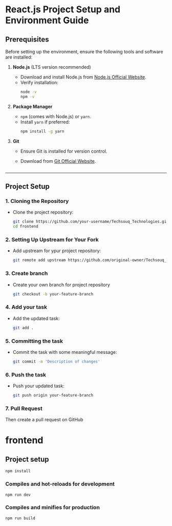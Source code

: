 # React.js Project Setup and Environment Guide

## Prerequisites

Before setting up the environment, ensure the following tools and software are installed:

1. **Node.js** (LTS version recommended)

   - Download and install Node.js from [Node.js Official Website](https://nodejs.org/).
   - Verify installation:
     ```bash
     node -v
     npm -v
     ```

2. **Package Manager**

   - `npm` (comes with Node.js) or `yarn`.
   - Install `yarn` if preferred:
     ```bash
     npm install -g yarn
     ```

3. **Git**

   - Ensure Git is installed for version control.
   - Download from [Git Official Website](https://git-scm.com/).

     ```

     ```

---

## Project Setup

### 1. Cloning the Repository

- Clone the project repository:
  ```bash
  git clone https://github.com/your-username/Techsouq_Technologies.git
  cd frontend
  ```

### 2. Setting Up Upstream for Your Fork

- Add upstream for ypur project repository:
  ```bash
  git remote add upstream https://github.com/original-owner/Techsouq_Technologies.git
  ```

### 3. Create branch

- Create your own branch for project repository
  ```bash
  git checkout -b your-feature-branch
  ```

### 4. Add your task

- Add the updated task:
  ```bash
  git add .
  ```

### 5. Committing the task

- Commit the task with some meaningful message:
  ```bash
  git commit -m 'Description of changes'
  ```

### 6. Push the task

- Push your updated task:
  ```bash
  git push origin your-feature-branch
  ```

### 7. Pull Request

Then create a pull request on GitHub

# frontend

## Project setup

```
npm install
```

### Compiles and hot-reloads for development

```
npm run dev
```

### Compiles and minifies for production

```
npm run build
```
